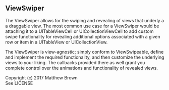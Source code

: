 ## ViewSwiper

The ViewSwiper allows for the swiping and revealing of views that underly a a draggable view. The most common use case for a ViewSwiper would be attaching it to a UITableViewCell or UICollectionViewCell to add custom swipe functionality for revealing additional options associated with a given row or item in a UITableView or UICollectionView.

The ViewSwiper is view-agnostic; simply conform to ViewSwipeable, define and implement the required functionality, and then customize the underlying views to your liking. The callbacks provided there as well grant you complete control over the animations and functionality of revealed views.

Copyright (c) 2017 Matthew Brown<br />
See LICENSE
